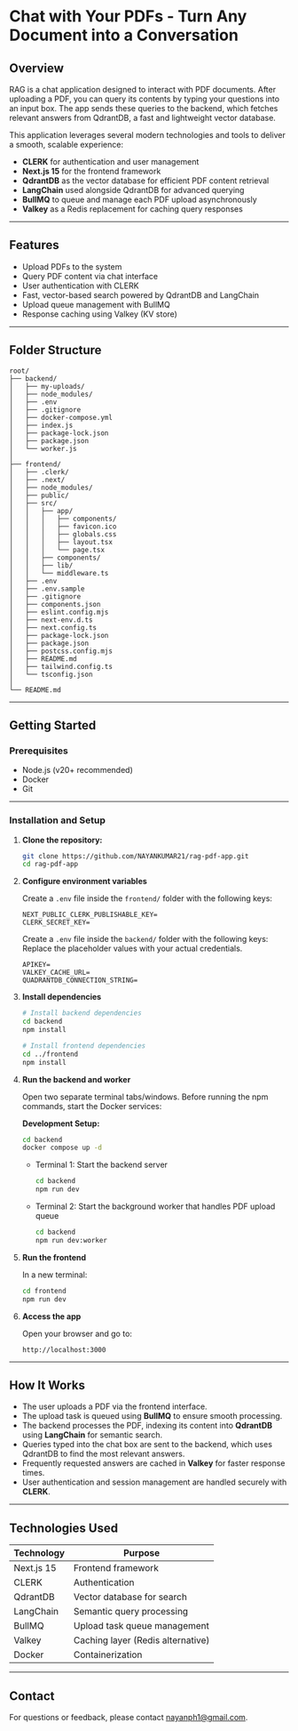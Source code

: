 # Chat with Your PDFs - Turn Any Document into a Conversation

## Overview

RAG is a chat application designed to interact with PDF documents. After uploading a PDF, you can query its contents by typing your questions into an input box. The app sends these queries to the backend, which fetches relevant answers from QdrantDB, a fast and lightweight vector database.

This application leverages several modern technologies and tools to deliver a smooth, scalable experience:

- **CLERK** for authentication and user management
- **Next.js 15** for the frontend framework
- **QdrantDB** as the vector database for efficient PDF content retrieval
- **LangChain** used alongside QdrantDB for advanced querying
- **BullMQ** to queue and manage each PDF upload asynchronously
- **Valkey** as a Redis replacement for caching query responses

---

## Features

- Upload PDFs to the system
- Query PDF content via chat interface
- User authentication with CLERK
- Fast, vector-based search powered by QdrantDB and LangChain
- Upload queue management with BullMQ
- Response caching using Valkey (KV store)

---

## Folder Structure

```plaintext
root/
├── backend/
│   ├── my-uploads/
│   ├── node_modules/
│   ├── .env
│   ├── .gitignore
│   ├── docker-compose.yml
│   ├── index.js
│   ├── package-lock.json
│   ├── package.json
│   └── worker.js
│
├── frontend/
│   ├── .clerk/
│   ├── .next/
│   ├── node_modules/
│   ├── public/
│   ├── src/
│   │   ├── app/
│   │   │   ├── components/
│   │   │   ├── favicon.ico
│   │   │   ├── globals.css
│   │   │   ├── layout.tsx
│   │   │   └── page.tsx
│   │   ├── components/
│   │   ├── lib/
│   │   └── middleware.ts
│   ├── .env
│   ├── .env.sample
│   ├── .gitignore
│   ├── components.json
│   ├── eslint.config.mjs
│   ├── next-env.d.ts
│   ├── next.config.ts
│   ├── package-lock.json
│   ├── package.json
│   ├── postcss.config.mjs
│   ├── README.md
│   ├── tailwind.config.ts
│   └── tsconfig.json
│
└── README.md
```

---

## Getting Started

### Prerequisites

- Node.js (v20+ recommended)
- Docker
- Git

---

### Installation and Setup

1. **Clone the repository:**

   ```bash
   git clone https://github.com/NAYANKUMAR21/rag-pdf-app.git
   cd rag-pdf-app
   ```

2. **Configure environment variables**

   Create a `.env` file inside the `frontend/` folder with the following keys:

   ```env
   NEXT_PUBLIC_CLERK_PUBLISHABLE_KEY=
   CLERK_SECRET_KEY=
   ```

   Create a `.env` file inside the `backend/` folder with the following keys: Replace the placeholder values with your actual credentials.

   ```env
   APIKEY=
   VALKEY_CACHE_URL=
   QUADRANTDB_CONNECTION_STRING=
   ```

3. **Install dependencies**

   ```bash
   # Install backend dependencies
   cd backend
   npm install

   # Install frontend dependencies
   cd ../frontend
   npm install
   ```

4. **Run the backend and worker**

   Open two separate terminal tabs/windows. Before running the npm commands, start the Docker services:

   **Development Setup:**

   ```bash
   cd backend
   docker compose up -d
   ```

   - Terminal 1: Start the backend server
     ```bash
     cd backend
     npm run dev
     ```
   - Terminal 2: Start the background worker that handles PDF upload queue
     ```bash
     cd backend
     npm run dev:worker
     ```

5. **Run the frontend**

   In a new terminal:

   ```bash
   cd frontend
   npm run dev
   ```

6. **Access the app**

   Open your browser and go to:

   ```
   http://localhost:3000
   ```

---

## How It Works

- The user uploads a PDF via the frontend interface.
- The upload task is queued using **BullMQ** to ensure smooth processing.
- The backend processes the PDF, indexing its content into **QdrantDB** using **LangChain** for semantic search.
- Queries typed into the chat box are sent to the backend, which uses QdrantDB to find the most relevant answers.
- Frequently requested answers are cached in **Valkey** for faster response times.
- User authentication and session management are handled securely with **CLERK**.

---

## Technologies Used

| Technology | Purpose                           |
| ---------- | --------------------------------- |
| Next.js 15 | Frontend framework                |
| CLERK      | Authentication                    |
| QdrantDB   | Vector database for search        |
| LangChain  | Semantic query processing         |
| BullMQ     | Upload task queue management      |
| Valkey     | Caching layer (Redis alternative) |
| Docker     | Containerization                  |

---

## Contact

For questions or feedback, please contact [nayanph1@gmail.com](mailto:nayanph1@gmail.com).
